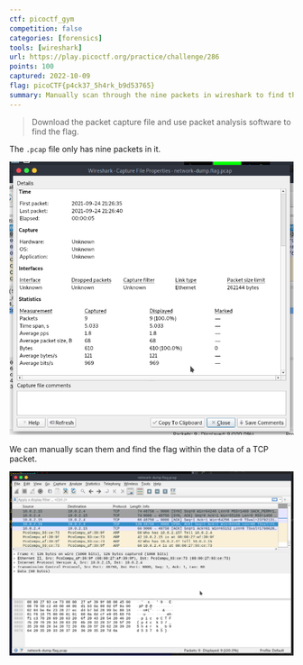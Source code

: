 ```yaml
---
ctf: picoctf_gym
competition: false
categories: [forensics]
tools: [wireshark]
url: https://play.picoctf.org/practice/challenge/286
points: 100
captured: 2022-10-09
flag: picoCTF{p4ck37_5h4rk_b9d53765}
summary: Manually scan through the nine packets in wireshark to find the flag within the data of a TCP packet.
---
```


> Download the packet capture file and use packet analysis software to find the flag.

The `.pcap` file only has nine packets in it.

![packets_primer](./attachments/packets_primer.png)

We can manually scan them and find the flag within the data of a TCP packet.

![packets_primer_flag](./attachments/packets_primer_flag.png)